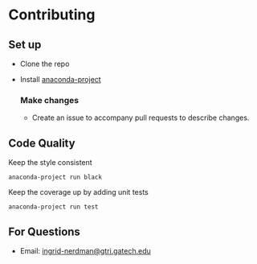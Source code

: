 # Contributing

## Set up

- Clone the repo
- Install [anaconda-project](https://anaconda.org/anaconda/anaconda-project)

    ### Make changes
    - Create an issue to accompany pull requests to describe changes.

## Code Quality

Keep the style consistent

```
anaconda-project run black
```

Keep the coverage up by adding unit tests

```
anaconda-project run test
```

## For Questions

- Email: <ingrid-nerdman@gtri.gatech.edu>

<!-- ## Building -->

<!-- Build the sdist

```
anaconda-project run build:sdist
```

Build conda package

```
anaconda-project run build:conda -->
<!-- ```

Install with changes

```
conda install dist/conda/noarch/robotpandas-0.1.0-py_0.tar.bz2
``` -->
